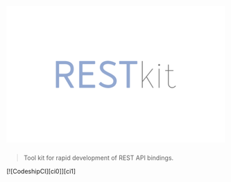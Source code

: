 # ![restkit-logo][logo]

> Tool kit for rapid development of REST API bindings.

[![CodeshipCI][ci0]][ci1]



[logo]: media/rest-kit.png
